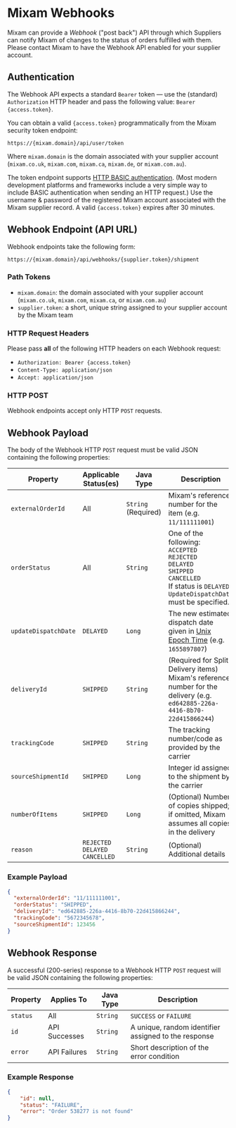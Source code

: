 # Mixam Webhooks

Mixam can provide a _Webhook_ ("post back") API through which Suppliers can notify Mixam of changes 
to the status of orders fulfilled with them. Please contact Mixam to have the Webhook API enabled 
for your supplier account.

## Authentication

The Webhook API expects a standard `Bearer` token — use the (standard) `Authorization`
HTTP header and pass the following value: `Bearer {access.token}`.

You can obtain a valid `{access.token}` programmatically from the Mixam security token endpoint:

```shell
https://{mixam.domain}/api/user/token
```

Where `mixam.domain` is the domain associated with your supplier account (`mixam.co.uk`,
`mixam.com`, `mixam.ca`, `mixam.de`, or `mixam.com.au`).

The token endpoint supports [HTTP BASIC authentication](). (Most modern development platforms and
frameworks include a very simple way to include BASIC authentication when sending an HTTP request.)
Use the username & password of the registered Mixam account associated with the Mixam supplier
record. A valid `{access.token}` expires after 30 minutes.

## Webhook Endpoint (API URL)

Webhook endpoints take the following form:

```shell
https://{mixam.domain}/api/webhooks/{supplier.token}/shipment
```

### Path Tokens

  - `mixam.domain`: the domain associated with your supplier account (`mixam.co.uk`, `mixam.com`, `mixam.ca`, or `mixam.com.au`)
  - `supplier.token`: a short, unique string assigned to your supplier account by the Mixam team

### HTTP Request Headers

Please pass **all** of the following HTTP headers on each Webhook request:

  - `Authorization: Bearer {access.token}`
  - `Content-Type: application/json`
  - `Accept: application/json`

### HTTP POST

Webhook endpoints accept only HTTP `POST` requests.

## Webhook Payload

The body of the Webhook HTTP `POST` request must be valid JSON containing the following properties:

| Property             | Applicable Status(es) | Java Type | Description |
|----------------------|---|---|---|
| `externalOrderId`    | All | `String` (Required) | Mixam's reference number for the item (e.g. `11/111111001`) |
| `orderStatus`        | All | `String` | One of the following:<br>`ACCEPTED`<br>`REJECTED`<br>`DELAYED`<br>`SHIPPED`<br>`CANCELLED`<br>If status is `DELAYED`, `UpdateDispatchDate` must be specified. |
| `updateDispatchDate` | `DELAYED` | `Long` | The new estimated dispatch date given in [Unix Epoch Time] (e.g. `1655897807`) |
| `deliveryId`         | `SHIPPED` | `String` | (Required for Split Delivery items) Mixam's reference number for the delivery (e.g. `ed642885-226a-4416-8b70-22d415866244`) |
| `trackingCode`       | `SHIPPED` | `String` | The tracking number/code as provided by the carrier |
| `sourceShipmentId`   | `SHIPPED` | `Long` | Integer id assigned to the shipment by the carrier |
| `numberOfItems`      | `SHIPPED` | `Long` | (Optional) Number of copies shipped; if omitted, Mixam assumes all copies in the delivery |
| `reason`             | `REJECTED`<br>`DELAYED`<br>`CANCELLED` | `String` | (Optional) Additional details |

### Example Payload

```json
{
  "externalOrderId": "11/111111001",
  "orderStatus": "SHIPPED",
  "deliveryId": "ed642885-226a-4416-8b70-22d415866244",
  "trackingCode": "5672345678",
  "sourceShipmentId": 123456
}
```

## Webhook Response

A successful (200-series) response to a Webhook HTTP `POST` request will be valid JSON containing the following properties:

| Property | Applies To | Java Type | Description |
|---|---|---|---|
| `status` | All | `String` | `SUCCESS` or `FAILURE` |
| `id` | API Successes | `String` | A unique, random identifier assigned to the response |
| `error` | API Failures | `String` | Short description of the error condition |

### Example Response

```json
{
    "id": null,
    "status": "FAILURE",
    "error": "Order 538277 is not found"
}
```

[HTTP BASIC authentication]:https://en.wikipedia.org/wiki/Basic_access_authentication
[Unix Epoch Time]:https://www.epoch101.com/
